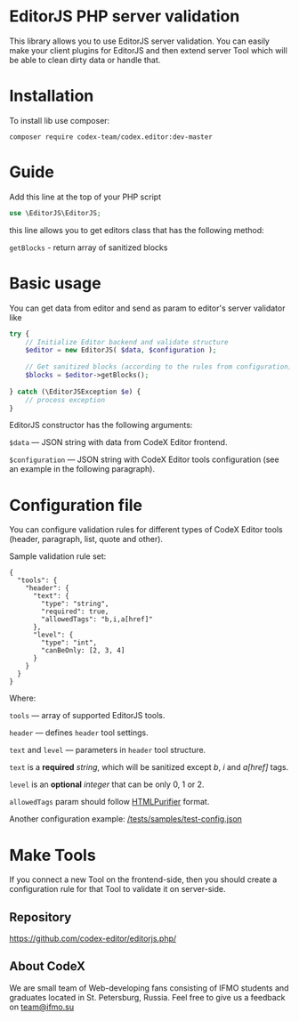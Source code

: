 # EditorJS PHP server validation

This library allows you to use EditorJS server validation. 
You can easily make your client plugins for EditorJS and then 
extend server Tool which will be able to clean dirty data or handle that.

# Installation

To install lib use composer:
```
composer require codex-team/codex.editor:dev-master
```

# Guide 

Add this line at the top of your PHP script

```php
use \EditorJS\EditorJS;
```

this line allows you to get editors class that has the following method:

`getBlocks` - return array of sanitized blocks

# Basic usage

You can get data from editor and send as param to editor's server validator like

```php
try {
    // Initialize Editor backend and validate structure
    $editor = new EditorJS( $data, $configuration );
    
    // Get sanitized blocks (according to the rules from configuration)
    $blocks = $editor->getBlocks();
    
} catch (\EditorJSException $e) {
    // process exception
}
```

EditorJS constructor has the following arguments:

`$data` — JSON string with data from CodeX Editor frontend.

`$configuration` — JSON string with CodeX Editor tools configuration (see an example in the following paragraph).

# Configuration file

You can configure validation rules for different types of CodeX Editor tools (header, paragraph, list, quote and other).

Sample validation rule set:

```$json
{
  "tools": {
    "header": {
      "text": {
        "type": "string",
        "required": true,
        "allowedTags": "b,i,a[href]"
      },
      "level": {
        "type": "int",
        "canBeOnly: [2, 3, 4]
      }
    }
  }
}
```

Where:

`tools` — array of supported EditorJS tools.

`header` — defines `header` tool settings.

`text` and `level` — parameters in `header` tool structure.
 
`text` is a **required** *string*, which will be sanitized except *b*, *i* and *a[href]* tags.  

`level` is an **optional** *integer* that can be only 0, 1 or 2.

`allowedTags` param should follow [HTMLPurifier](https://github.com/ezyang/htmlpurifier]) format.

Another configuration example: [/tests/samples/test-config.json](/tests/samples/test-config.json)

# Make Tools

If you connect a new Tool on the frontend-side, then you should create a configuration rule for that Tool to validate it on server-side.

## Repository 
<a href="https://github.com/codex-editor/editorjs.php/">https://github.com/codex-editor/editorjs.php/</a>


## About CodeX
We are small team of Web-developing fans consisting of IFMO students and graduates located in St. Petersburg, Russia. 
Feel free to give us a feedback on <a href="mailto::team@ifmo.su">team@ifmo.su</a>
